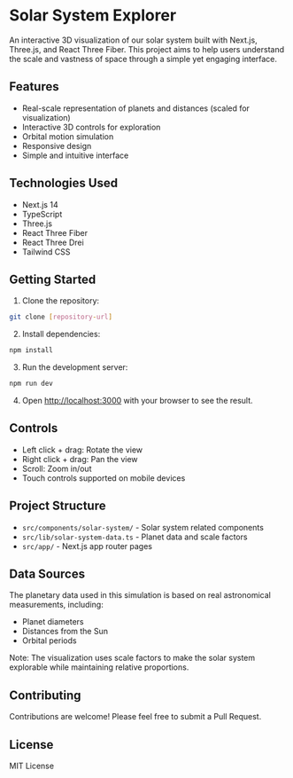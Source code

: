 # Solar System Explorer

An interactive 3D visualization of our solar system built with Next.js, Three.js, and React Three Fiber. This project aims to help users understand the scale and vastness of space through a simple yet engaging interface.

## Features

- Real-scale representation of planets and distances (scaled for visualization)
- Interactive 3D controls for exploration
- Orbital motion simulation
- Responsive design
- Simple and intuitive interface

## Technologies Used

- Next.js 14
- TypeScript
- Three.js
- React Three Fiber
- React Three Drei
- Tailwind CSS

## Getting Started

1. Clone the repository:
```bash
git clone [repository-url]
```

2. Install dependencies:
```bash
npm install
```

3. Run the development server:
```bash
npm run dev
```

4. Open [http://localhost:3000](http://localhost:3000) with your browser to see the result.

## Controls

- Left click + drag: Rotate the view
- Right click + drag: Pan the view
- Scroll: Zoom in/out
- Touch controls supported on mobile devices

## Project Structure

- `src/components/solar-system/` - Solar system related components
- `src/lib/solar-system-data.ts` - Planet data and scale factors
- `src/app/` - Next.js app router pages

## Data Sources

The planetary data used in this simulation is based on real astronomical measurements, including:
- Planet diameters
- Distances from the Sun
- Orbital periods

Note: The visualization uses scale factors to make the solar system explorable while maintaining relative proportions.

## Contributing

Contributions are welcome! Please feel free to submit a Pull Request.

## License

MIT License
